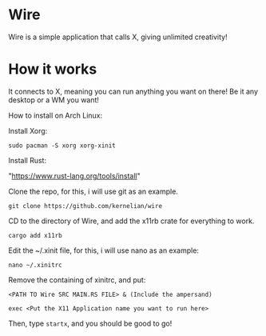 # Wire

Wire is a simple application that calls X, giving unlimited creativity!


# How it works

It connects to X, meaning you can run anything you want on there! Be it any desktop or a WM you want!




How to install on Arch Linux:

Install Xorg:

`sudo pacman -S xorg xorg-xinit`

Install Rust:

"https://www.rust-lang.org/tools/install"

Clone the repo, for this, i will use git as an example.

`git clone https://github.com/kernelian/wire`

CD to the directory of Wire, and add the x11rb crate for everything to work.

`cargo add x11rb`

Edit the ~/.xinit file, for this, i will use nano as an example:

`nano ~/.xinitrc`

Remove the containing of xinitrc, and put:

`<PATH TO Wire SRC MAIN.RS FILE> & (Include the ampersand)`

`exec <Put the X11 Application name you want to run here>`

Then, type `startx`, and you should be good to go!
